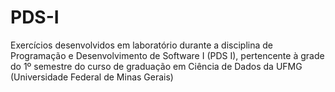 # PDS-I
Exercícios desenvolvidos em laboratório durante a disciplina de Programação e Desenvolvimento de Software I (PDS I), pertencente à grade do 1º semestre do curso de graduação em Ciência de Dados da UFMG (Universidade Federal de Minas Gerais)
